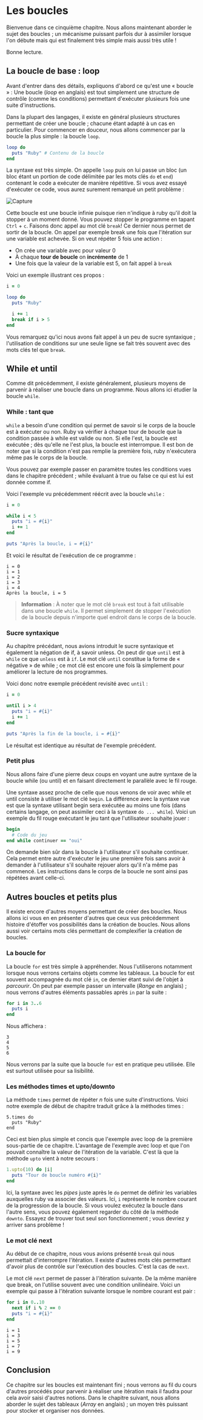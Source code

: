 # Les boucles

Bienvenue dans ce cinquième chapitre. Nous allons maintenant aborder le sujet des boucles ; un mécanisme puissant parfois dur à assimiler lorsque l'on débute mais qui est finalement très simple mais aussi très utile !

Bonne lecture.

## La boucle de base : loop

Avant d'entrer dans des détails, expliquons d'abord ce qu'est une « boucle » : Une boucle (_loop_ en anglais) est tout simplement une structure de contrôle (comme les conditions) permettant d'exécuter plusieurs fois une suite d'instructions.

Dans la plupart des langages, il existe en général plusieurs structures permettant de créer une boucle ; chacune étant adapté à un cas en particulier. Pour commencer en douceur, nous allons commencer par la boucle la plus simple : la boucle `loop`.

~~~ruby
loop do
  puts "Ruby" # Contenu de la boucle
end
~~~

La syntaxe est très simple. On appelle `loop` puis on lui passe un bloc (un bloc étant un portion de code délimitée par les mots clés `do` et `end`) contenant le code a exécuter de manière répétitive. Si vous avez essayé d'exécuter ce code, vous aurez surement remarqué un petit problème :

![Capture](http://uploads.siteduzero.com/files/398001_399000/398409.png)

Cette boucle est une boucle infinie puisque rien n'indique à ruby qu'il doit la stopper à un moment donné. Vous pouvez stopper le programme en tapant `Ctrl` + `c`. Faisons donc appel au mot clé `break`! Ce dernier nous permet de sortir de la boucle. On appel par exemple break une fois que l'itération sur une variable est achevée. Si on veut répéter 5 fois une action :

* On crée une variable avec pour valeur 0
* À chaque **tour de boucle** on **incrémente** de 1
* Une fois que la valeur de la variable est 5, on fait appel à `break`

Voici un exemple illustrant ces propos :

~~~ruby
i = 0

loop do
  puts "Ruby"

  i += 1
  break if i > 5
end
~~~

Vous remarquez qu'ici nous avons fait appel à un peu de sucre syntaxique ; l'utilisation de conditions sur une seule ligne se fait très souvent avec des mots clés tel que `break`.

## While et until

Comme dit précédemment, il existe généralement, plusieurs moyens de parvenir à réaliser une boucle dans un programme. Nous allons ici étudier la boucle `while`.

### While : tant que

`while` a besoin d'une condition qui permet de savoir si le corps de la boucle est à exécuter ou non. Ruby va vérifier à chaque tour de boucle que la condition passée à while est valide ou non. Si elle l'est, la boucle est exécutée ; dès qu'elle ne l'est plus, la boucle est interrompue. Il est bon de noter que si la condition n'est pas remplie la première fois, ruby n'exécutera même pas le corps de la boucle.

Vous pouvez par exemple passer en paramètre toutes les conditions vues dans le chapitre précédent ; while évaluant à true ou false ce qui est lui est donnée comme if.

Voici l'exemple vu précédemment réécrit avec la boucle `while` :

~~~ruby
i = 0

while i < 5
  puts "i = #{i}"
  i += 1
end

puts "Après la boucle, i = #{i}"
~~~

Et voici le résultat de l'exécution de ce programme :

~~~
i = 0
i = 1
i = 2
i = 3
i = 4
Après la boucle, i = 5
~~~

> **Information** : À noter que le mot clé `break` est tout à fait utilisable dans une boucle `while`. Il permet simplement de stopper l'exécution de la boucle depuis n'importe quel endroit dans le corps de la boucle.

### Sucre syntaxique

Au chapitre précédant, nous avions introduit le sucre syntaxique et également la négation de if, à savoir unless. On peut dir que `until` est à `while` ce que `unless` est à `if`. Le mot clé `until` constitue la forme de « négative » de while ; ce mot clé est encore une fois là simplement pour améliorer la lecture de nos programmes.

Voici donc notre exemple précédent revisité avec `until` :

~~~ruby
i = 0

until i > 4
  puts "i = #{i}"
  i += 1
end

puts "Après la fin de la boucle, i = #{i}"
~~~

Le résultat est identique au résultat de l'exemple précédent.

### Petit plus

Nous allons faire d'une pierre deux coups en voyant une autre syntaxe de la boucle while (ou until) et en faisant directement le parallèle avec le fil rouge.

Une syntaxe assez proche de celle que nous venons de voir avec while et until consiste à utiliser le mot clé `begin`. La différence avec la syntaxe vue est que la syntaxe utilisant begin sera exécutée au moins une fois (dans certains langage, on peut assimiler ceci à la syntaxe `do ... while`). Voici un exemple du fil rouge exécutant le jeu tant que l'utilisateur souhaite jouer :

~~~ruby
begin
  # Code du jeu
end while continuer == "oui"
~~~

On demande bien sûr dans la boucle à l'utilisateur s'il souhaite continuer. Cela permet entre autre d'exécuter le jeu une première fois sans avoir à demander à l'utilisateur s'il souhaite rejouer alors qu'il n'a même pas commencé. Les instructions dans le corps de la boucle ne sont ainsi pas répétées avant celle-ci.

## Autres boucles et petits plus

Il existe encore d'autres moyens permettant de créer des boucles. Nous allons ici vous en en présenter d'autres que ceux vus précédemment histoire d'étoffer vos possibilités dans la création de boucles. Nous allons aussi voir certains mots clés permettant de complexifier la création de boucles.

### La boucle for

La boucle `for` est très simple à appréhender. Nous l'utiliserons notamment lorsque nous verrons certains objets comme les tableaux. La boucle for est souvent accompagnée du mot clé `in`, ce dernier étant suivi de l'objet à _parcourir_. On peut par exemple passer un intervalle (_Range_ en anglais) ; nous verrons d'autres éléments passables après `in` par la suite :

~~~ruby
for i in 3..6
  puts i
end
~~~

Nous affichera :

~~~
3
4
5
6
~~~

Nous verrons par la suite que la boucle `for` est en pratique peu utilisée. Elle est surtout utilisée pour sa lisibilité.

### Les méthodes times et upto/downto

La méthode `times` permet de répéter *n* fois une suite d'instructions. Voici notre exemple de début de chapitre traduit grâce à la méthodes times :

~~~
5.times do
  puts "Ruby"
end
~~~

Ceci est bien plus simple et concis que l'exemple avec loop de la première sous-partie de ce chapitre. L'avantage de l'exemple avec loop et que l'on pouvait connaître la valeur de l'itération de la variable. C'est là que la méthode `upto` vient à notre secours :

~~~ruby
1.upto(10) do |i|
  puts "Tour de boucle numéro #{i}"
end
~~~

Ici, la syntaxe avec les _pipes_ juste après le `do` permet de définir les variables auxquelles ruby va associer des valeurs. Ici, `i` représente le nombre courant de la progression de la boucle. Si vous voulez exécutez la boucle dans l'autre sens, vous pouvez également regarder du côté de la méthode `downto`. Essayez de trouver tout seul son fonctionnement ; vous devriez y arriver sans problème !

### Le mot clé next

Au début de ce chapitre, nous vous avions présenté `break` qui nous permettait d'interrompre l'itération. Il existe d'autres mots clés permettant d'avoir plus de contrôle sur l'exécution des boucles. C'est la cas de `next`.

Le mot clé `next` permet de passer à l'itération suivante. De la même manière que break, on l'utilise souvent avec une condition unilinéaire. Voici un exemple qui passe à l'itération suivante lorsque le nombre courant est pair :

~~~ruby
for i in 0..10
  next if i % 2 == 0
  puts "i = #{i}"
end
~~~

~~~
i = 1
i = 3
i = 5
i = 7
i = 9
~~~

## Conclusion

Ce chapitre sur les boucles est maintenant fini ; nous verrons au fil du cours d'autres procédés pour parvenir à réaliser une itération mais il faudra pour cela avoir saisi d'autres notions. Dans le chapitre suivant, nous allons aborder le sujet des tableaux (_Array_ en anglais) ; un moyen très puissant pour stocker et organiser nos données.
